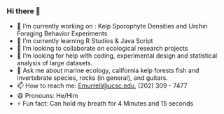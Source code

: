 ### Hi there 👋
- 🔭 I’m currently working on : Kelp Sporophyte Densities and Urchin Foraging Behavior Experiments
- 🌱 I’m currently learning R Studios & Java Script
- 👯 I’m looking to collaborate on ecological research projects
- 🤔 I’m looking for help with coding, experimental design and statistical analysis of large datasets.
- 💬 Ask me about marine ecology, california kelp forests fish and invertebrate species, rocks (in general), and guitars.
- 📫 How to reach me: Emurrell@ucsc.edu, (202) 309 - 7477
- 😄 Pronouns: He/Him
- ⚡ Fun fact: Can hold my breath for 4 Minutes and 15 seconds

